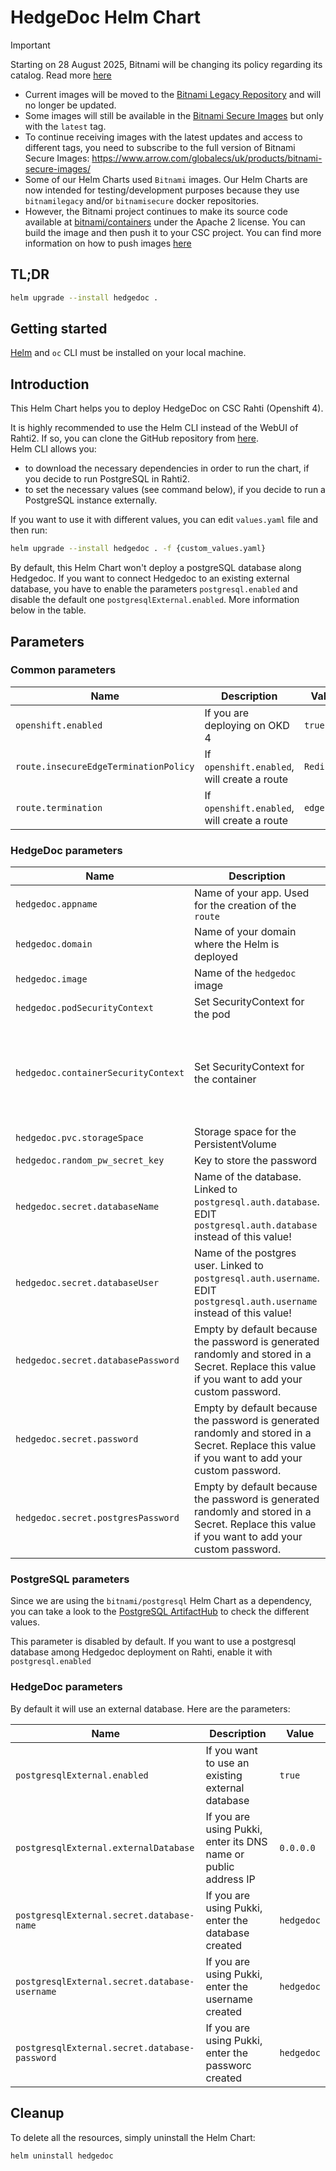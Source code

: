 # HedgeDoc Helm Chart

> [!IMPORTANT]  
> Starting on 28 August 2025, Bitnami will be changing its policy regarding its catalog. Read more [here](https://github.com/bitnami/containers/issues/83267)  
> - Current images will be moved to the [Bitnami Legacy Repository](https://hub.docker.com/u/bitnamilegacy) and will no longer be updated.  
> - Some images will still be available in the [Bitnami Secure Images](https://hub.docker.com/u/bitnamisecure) but only with the `latest` tag.  
> - To continue receiving images with the latest updates and access to different tags, you need to subscribe to the full version of Bitnami Secure Images: https://www.arrow.com/globalecs/uk/products/bitnami-secure-images/  
> - Some of our Helm Charts used `Bitnami` images. Our Helm Charts are now intended for testing/development purposes because they use `bitnamilegacy` and/or `bitnamisecure` docker repositories.  
> - However, the Bitnami project continues to make its source code available at [bitnami/containers](https://github.com/bitnami/containers) under the Apache 2 license. You can build the image and then push it to your CSC project. You can find more information on how to push images [here](https://docs.csc.fi/cloud/rahti/images/Using_Rahti_integrated_registry/)

## TL;DR
```sh
helm upgrade --install hedgedoc .
```
## Getting started
[Helm](helm.sh) and `oc` CLI must be installed on your local machine.

## Introduction
This Helm Chart helps you to deploy HedgeDoc on CSC Rahti (Openshift 4).

It is highly recommended to use the Helm CLI instead of the WebUI of Rahti2. If so, you can clone the GitHub repository from [here](https://github.com/CSCfi/helm-charts).  
Helm CLI allows you:
- to download the necessary dependencies in order to run the chart, if you decide to run PostgreSQL in Rahti2.
- to set the necessary values (see command below), if you decide to run a PostgreSQL instance externally.

If you want to use it with different values, you can edit `values.yaml` file and then run:  
```sh
helm upgrade --install hedgedoc . -f {custom_values.yaml}
```

By default, this Helm Chart won't deploy a postgreSQL database along Hedgedoc. If you want to connect Hedgedoc to an existing external database, you have to enable the parameters
`postgresql.enabled` and disable the default one `postgresqlExternal.enabled`. More information below in the table.

## Parameters
### Common parameters

| Name                                   | Description                                             | Value      |
| -------------------------------------- | ------------------------------------------------------- | ---------- |
| `openshift.enabled`                    | If you are deploying on OKD 4                           | `true`     |
| `route.insecureEdgeTerminationPolicy`  | If `openshift.enabled`, will create a route             | `Redirect` |
| `route.termination`                    | If `openshift.enabled`, will create a route             | `edge`     |

### HedgeDoc parameters

| Name                                   | Description                                             | Value                                      |
| -------------------------------------- | ------------------------------------------------------- | ------------------------------------------ |
| `hedgedoc.appname`                     | Name of your app. Used for the creation of the `route`  | `my-hedgedoc`                              |
| `hedgedoc.domain`                      | Name of your domain where the Helm is deployed          | `rahtiapp.fi`                              |
| `hedgedoc.image`                       | Name of the `hedgedoc` image                            | `quay.io/hedgedoc/hedgedoc:1.9.4`          |
| `hedgedoc.podSecurityContext`          | Set SecurityContext for the pod                         | `{}`                                       |
| `hedgedoc.containerSecurityContext`    | Set SecurityContext for the container                   | `allowPrivilegeEscalation: false`<br>`runAsUser:`<br>`runAsGroup:`<br>`capabilities:`<br>&nbsp;&nbsp;`drop:`<br>&nbsp;&nbsp;`- ALL`<br>`runAsNonRoot: true`<br>`seccompProfile:`<br>&nbsp;&nbsp;`type: RuntimeDefault` |
| `hedgedoc.pvc.storageSpace`            | Storage space for the PersistentVolume                  | `5Gi`                                      |
| `hedgedoc.random_pw_secret_key`        | Key to store the password                               | `database-password`                        |
| `hedgedoc.secret.databaseName`         | Name of the database. Linked to `postgresql.auth.database`. EDIT `postgresql.auth.database` instead of this value!                                    | `{{ tpl .Values.postgresql.auth.database . }}` |
| `hedgedoc.secret.databaseUser`         | Name of the postgres user. Linked to `postgresql.auth.username`. EDIT `postgresql.auth.username` instead of this value!                              | `{{ tpl .Values.postgresql.auth.database . }}` |
| `hedgedoc.secret.databasePassword`     | Empty by default because the password is generated randomly and stored in a Secret. Replace this value if you want to add your custom password. | `''` |
| `hedgedoc.secret.password`     | Empty by default because the password is generated randomly and stored in a Secret. Replace this value if you want to add your custom password. | `''` |
| `hedgedoc.secret.postgresPassword`     | Empty by default because the password is generated randomly and stored in a Secret. Replace this value if you want to add your custom password. | `''` |

### PostgreSQL parameters

Since we are using the `bitnami/postgresql` Helm Chart as a dependency, you can take a look to the [PostgreSQL ArtifactHub](https://artifacthub.io/packages/helm/bitnami/postgresql/15.5.0) to check the different values.

This parameter is disabled by default. If you want to use a postgresql database among Hedgedoc deployment on Rahti, enable it with `postgresql.enabled`


### HedgeDoc parameters

By default it will use an external database. Here are the parameters:

| Name                                          | Description                                                          | Value      |
| --------------------------------------------- | -------------------------------------------------------------------- | -----------|
| `postgresqlExternal.enabled`                  | If you want to use an existing external database                     | `true`     |
| `postgresqlExternal.externalDatabase`         | If you are using Pukki, enter its DNS name or public address IP      | `0.0.0.0`  |
| `postgresqlExternal.secret.database-name`     | If you are using Pukki, enter the database created                   | `hedgedoc` |
| `postgresqlExternal.secret.database-username` | If you are using Pukki, enter the username created                   | `hedgedoc` |
| `postgresqlExternal.secret.database-password` | If you are using Pukki, enter the passworc created                   | `hedgedoc` |

## Cleanup
To delete all the resources, simply uninstall the Helm Chart:
```sh
helm uninstall hedgedoc
```
